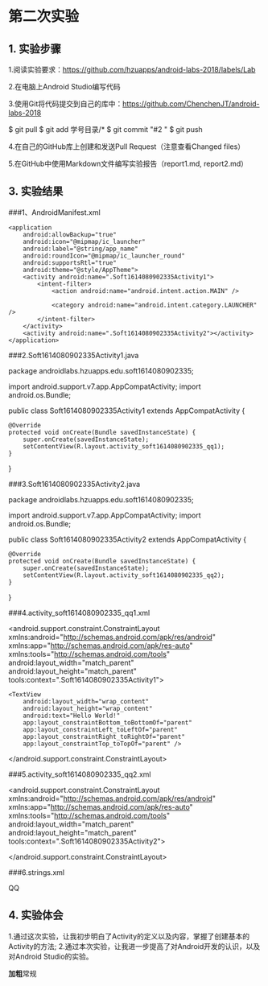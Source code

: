 # 第二次实验 

## 1. 实验步骤
1.阅读实验要求：https://github.com/hzuapps/android-labs-2018/labels/Lab

2.在电脑上Android Studio编写代码

3.使用Git将代码提交到自己的库中：https://github.com/ChenchenJT/android-labs-2018

$ git pull
$ git add 学号目录/*
$ git commit "#2 "
$ git push

4.在自己的GitHub库上创建和发送Pull Request（注意查看Changed files）

5.在GitHub中使用Markdown文件编写实验报告（report1.md, report2.md）


## 3. 实验结果

###1、AndroidManifest.xml

<?xml version="1.0" encoding="utf-8"?>
<manifest xmlns:android="http://schemas.android.com/apk/res/android"
    package="androidlabs.hzuapps.edu.soft1614080902335">

    <application
        android:allowBackup="true"
        android:icon="@mipmap/ic_launcher"
        android:label="@string/app_name"
        android:roundIcon="@mipmap/ic_launcher_round"
        android:supportsRtl="true"
        android:theme="@style/AppTheme">
        <activity android:name=".Soft1614080902335Activity1">
            <intent-filter>
                <action android:name="android.intent.action.MAIN" />

                <category android:name="android.intent.category.LAUNCHER" />
            </intent-filter>
        </activity>
        <activity android:name=".Soft1614080902335Activity2"></activity>
    </application>

</manifest>

###2.Soft1614080902335Activity1.java

package androidlabs.hzuapps.edu.soft1614080902335;

import android.support.v7.app.AppCompatActivity;
import android.os.Bundle;

public class Soft1614080902335Activity1 extends AppCompatActivity {

    @Override
    protected void onCreate(Bundle savedInstanceState) {
        super.onCreate(savedInstanceState);
        setContentView(R.layout.activity_soft1614080902335_qq1);
    }
}

###3.Soft1614080902335Activity2.java

package androidlabs.hzuapps.edu.soft1614080902335;

import android.support.v7.app.AppCompatActivity;
import android.os.Bundle;

public class Soft1614080902335Activity2 extends AppCompatActivity {

    @Override
    protected void onCreate(Bundle savedInstanceState) {
        super.onCreate(savedInstanceState);
        setContentView(R.layout.activity_soft1614080902335_qq2);
    }
}

###4.activity_soft1614080902335_qq1.xml

<?xml version="1.0" encoding="utf-8"?>
<android.support.constraint.ConstraintLayout xmlns:android="http://schemas.android.com/apk/res/android"
    xmlns:app="http://schemas.android.com/apk/res-auto"
    xmlns:tools="http://schemas.android.com/tools"
    android:layout_width="match_parent"
    android:layout_height="match_parent"
    tools:context=".Soft1614080902335Activity1">

    <TextView
        android:layout_width="wrap_content"
        android:layout_height="wrap_content"
        android:text="Hello World!"
        app:layout_constraintBottom_toBottomOf="parent"
        app:layout_constraintLeft_toLeftOf="parent"
        app:layout_constraintRight_toRightOf="parent"
        app:layout_constraintTop_toTopOf="parent" />

</android.support.constraint.ConstraintLayout>

###5.activity_soft1614080902335_qq2.xml

<?xml version="1.0" encoding="utf-8"?>
<android.support.constraint.ConstraintLayout xmlns:android="http://schemas.android.com/apk/res/android"
    xmlns:app="http://schemas.android.com/apk/res-auto"
    xmlns:tools="http://schemas.android.com/tools"
    android:layout_width="match_parent"
    android:layout_height="match_parent"
    tools:context=".Soft1614080902335Activity2">

</android.support.constraint.ConstraintLayout>

###6.strings.xml

<resources>
    <string name="app_name">QQ</string>
</resources>


## 4. 实验体会
1.通过这次实验，让我初步明白了Activity的定义以及内容，掌握了创建基本的Activity的方法;
2.通过本次实验，让我进一步提高了对Android开发的认识，以及对Android Studio的实验。

**加粗**常规

